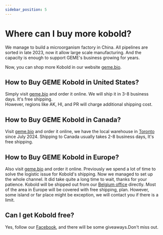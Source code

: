 ```yaml
---
sidebar_position: 5
---
```


# Where can I buy more kobold?

We manage to build a microorganism factory in China.
All pipelines are sorted in late 2023, now it allow large scale manufacturing.
And the capacity is enough to support GEME's business growing for years. 

Now, you can shop more Kobold in our website [geme.bio](https://www.geme.bio/geme-kobold).

## How to Buy GEME Kobold in United States?
Simply visit [geme.bio](https://www.geme.bio/geme-kobold) and order it online.
We will ship it in 3-8 business days. It's free shipping.  
However, regions like AK, HI, and PR will charge additional shipping cost.

## How to Buy GEME Kobold in Canada?
Visit [geme.bio](https://www.geme.bio/geme-kobold) and order it online, we have the local warehouse in [Toronto](https://en.wikipedia.org/wiki/Toronto) since July 2024.
Shipping to Canada usually takes 2-8 business days, It's free shipping. 

## How to Buy GEME Kobold in Europe?

Also visit [geme.bio](https://www.geme.bio/geme-kobold) and order it online.
Previously we spend a lot of time to solve the logistic issue for Kobold's shipping.
Now we managed to set up the whole channel. It did take quite a long time to wait, thanks for your patience.
Kobold will be shipped out from our [Belgium office](https://www.geme.bio/contact) directly. 
Most of the area in Europe will be covered with free shipping, plan.
However, some island or far place might be exception, we will contact you if there is a limit.  


## Can I get Kobold free?

Yes, follow our [Facebook](https://www.facebook.com/hellogeme), and there will be some giveaways.Don't miss out.




